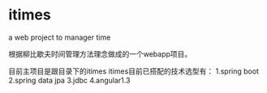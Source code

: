 # itimes
a web project to manager time

根据柳比歇夫时间管理方法理念做成的一个webapp项目。

目前主项目是跟目录下的itimes
itimes目前已搭配的技术选型有：
1.spring boot
2.spring data jpa
3.jdbc
4.angular1.3
